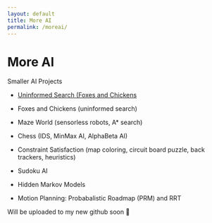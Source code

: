 ```yaml
---
layout: default
title: More AI
permalink: /moreai/
---
```


# More AI

Smaller AI Projects

- [Uninformed Search (Foxes and Chickens](_moreai/uninformedsearch.md) <!-- Link to the project page -->

- Foxes and Chickens (uninformed search)
- Maze World (sensorless robots, A* search)
- Chess (IDS, MinMax AI, AlphaBeta AI)
- Constraint Satisfaction (map coloring, circuit board puzzle, back trackers, heuristics)
- Sudoku AI
- Hidden Markov Models
- Motion Planning: Probabalistic Roadmap (PRM) and RRT

Will be uploaded to my new github soon 👷
